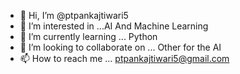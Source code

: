 - 👋 Hi, I’m @ptpankajtiwari5
- 👀 I’m interested in ...AI And Machine Learning 
- 🌱 I’m currently learning ... Python
- 💞️ I’m looking to collaborate on ... Other for the AI
- 📫 How to reach me ... ptpankajtiwari5@gmail.com

<!---
ptpankajtiwari5/ptpankajtiwari5 is a ✨ special ✨ repository because its `README.md` (this file) appears on your GitHub profile.
You can click the Preview link to take a look at your changes.
--->
